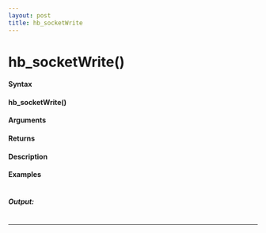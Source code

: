 ```yaml
---
layout: post
title: hb_socketWrite
---
```


# hb_socketWrite()


#### Syntax

#### hb_socketWrite()

#### Arguments

#### Returns

#### Description

#### Examples

```

```

##### Output:

```

```

---